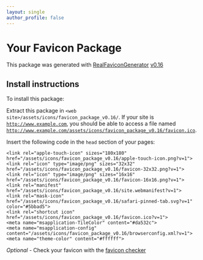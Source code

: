 ```yaml
---
layout: single
author_profile: false
---
```



# Your Favicon Package

This package was generated with [RealFaviconGenerator](https://realfavicongenerator.net/) [v0.16](https://realfavicongenerator.net/change_log#v0.16)

## Install instructions

To install this package:

Extract this package in <code>&lt;web site&gt;/assets/icons/favicon_package_v0.16/</code>. If your site is <code>http://www.example.com</code>, you should be able to access a file named <code>http://www.example.com/assets/icons/favicon_package_v0.16/favicon.ico</code>.

Insert the following code in the `head` section of your pages:

    <link rel="apple-touch-icon" sizes="180x180" href="/assets/icons/favicon_package_v0.16/apple-touch-icon.png?v=1">
    <link rel="icon" type="image/png" sizes="32x32" href="/assets/icons/favicon_package_v0.16/favicon-32x32.png?v=1">
    <link rel="icon" type="image/png" sizes="16x16" href="/assets/icons/favicon_package_v0.16/favicon-16x16.png?v=1">
    <link rel="manifest" href="/assets/icons/favicon_package_v0.16/site.webmanifest?v=1">
    <link rel="mask-icon" href="/assets/icons/favicon_package_v0.16/safari-pinned-tab.svg?v=1" color="#5bbad5">
    <link rel="shortcut icon" href="/assets/icons/favicon_package_v0.16/favicon.ico?v=1">
    <meta name="msapplication-TileColor" content="#da532c">
    <meta name="msapplication-config" content="/assets/icons/favicon_package_v0.16/browserconfig.xml?v=1">
    <meta name="theme-color" content="#ffffff">

*Optional* - Check your favicon with the [favicon checker](https://realfavicongenerator.net/favicon_checker)